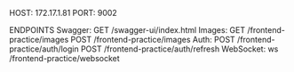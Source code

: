 HOST: 172.17.1.81
PORT: 9002

ENDPOINTS
Swagger:
    GET     /swagger-ui/index.html
Images:
    GET     /frontend-practice/images
    POST    /frontend-practice/images
Auth:
    POST    /frontend-practice/auth/login
    POST    /frontend-practice/auth/refresh
WebSocket:
    ws      /frontend-practice/websocket
